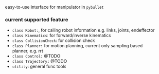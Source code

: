 easy-to-use interface for manipulator in `pybullet`

### current supported feature

- `class Robot:`, for calling robot information e.g. links, joints, endeffector
- `class Kinematics`: for forward/inverse kinematics
- `class CollisionCheck`: for collision check
- `class Planner:` for motion planning, current only sampling based planner, e.g. rrt
- `class Control:` @TODO
- `class Trajectory:` @TODO
- `utility`: general func tools

